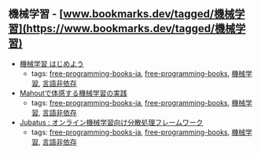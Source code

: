 機械学習 - [www.bookmarks.dev/tagged/機械学習](https://www.bookmarks.dev/tagged/機械学習)
---
* [機械学習 はじめよう](http://gihyo.jp/dev/serial/01/machine-learning)
    * tags: [free-programming-books-ja](../tagged/free-programming-books-ja.md), [free-programming-books](../tagged/free-programming-books.md), [機械学習](../tagged/機械学習.md), [言語非依存](../tagged/言語非依存.md)
* [Mahoutで体感する機械学習の実践](http://gihyo.jp/dev/serial/01/mahout)
    * tags: [free-programming-books-ja](../tagged/free-programming-books-ja.md), [free-programming-books](../tagged/free-programming-books.md), [機械学習](../tagged/機械学習.md), [言語非依存](../tagged/言語非依存.md)
* [Jubatus : オンライン機械学習向け分散処理フレームワーク](http://jubat.us/ja/index.html#table-of-contents)
    * tags: [free-programming-books-ja](../tagged/free-programming-books-ja.md), [free-programming-books](../tagged/free-programming-books.md), [機械学習](../tagged/機械学習.md), [言語非依存](../tagged/言語非依存.md)
